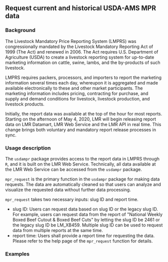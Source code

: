 ## Request current and historical USDA-AMS MPR data

### Background    

The Livestock Mandatory Price Reporting System (LMPRS) was congressionally mandated by the Livestock Mandatory Reporting Act of 1999 (The Act) and renewed in 2006. The Act requires U.S. Department of Agriculture (USDA) to create a livestock reporting system for up-to-date marketing information on cattle, swine, lambs, and the by-products of such livestock. 

LMPRS requires packers, processors, and importers to report the marketing information several times each day, whereupon it is aggregated and made available electronically to these and other market participants. The marketing information includes pricing, contracting for purchase, and supply and demand conditions for livestock, livestock production, and livestock products. 

Initially, the report data was available at the top of the hour for most reports. Starting on the afternoon of May 4, 2020, LMR will begin releasing report data on LMR Datamart, LMR Web Service and the LMR API in real time. This change brings both voluntary and mandatory report release processes in sync.

### Usage description
The `usdampr` package provides access to the report data in LMPRS through `R`, and it is built on the LMR Web Service. Technically, all data available at the LMR Web Service can be accessed from the `usdampr` package. 

`mpr_request` is the primary function in the `usdampr` package for making data requests. The data are automatically cleaned so that users can analyze and visualize the requested data without further data processing.

`mpr_request` takes two necessary inputs: slug ID and report time. 

  - slug ID: Users can request data based on slug ID or the legacy slug ID. For example, users can request data from the report of "National Weekly Boxed Beef Cutout & Boxed Beef Cuts" by letting the slug ID be 2461 or the legacy slug ID be LM_XB459. Multiple slug ID can be used to request data from multiple reports at the same time.   
  - report time: Users shall provide a report time for requesting the data. 
  Please refer to the help page of the `mpr_request` function for details. 
  
### Examples   
 




